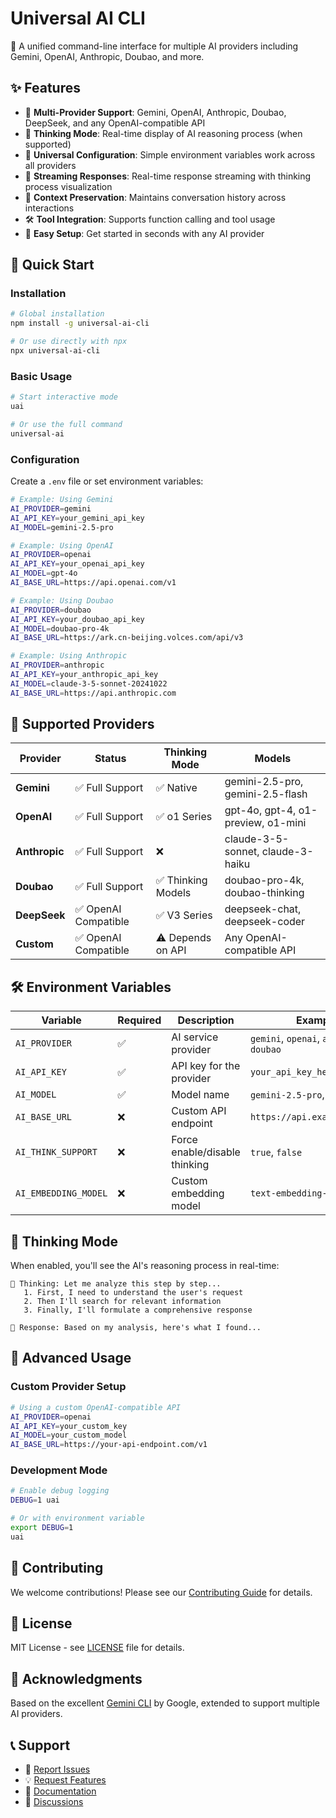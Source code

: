 # Universal AI CLI

🤖 A unified command-line interface for multiple AI providers including Gemini, OpenAI, Anthropic, Doubao, and more.

## ✨ Features

- 🔄 **Multi-Provider Support**: Gemini, OpenAI, Anthropic, Doubao, DeepSeek, and any OpenAI-compatible API
- 💭 **Thinking Mode**: Real-time display of AI reasoning process (when supported)
- 🔧 **Universal Configuration**: Simple environment variables work across all providers
- 🚀 **Streaming Responses**: Real-time response streaming with thinking process visualization
- 📝 **Context Preservation**: Maintains conversation history across interactions
- 🛠️ **Tool Integration**: Supports function calling and tool usage
- 🎯 **Easy Setup**: Get started in seconds with any AI provider

## 🚀 Quick Start

### Installation

```bash
# Global installation
npm install -g universal-ai-cli

# Or use directly with npx
npx universal-ai-cli
```

### Basic Usage

```bash
# Start interactive mode
uai

# Or use the full command
universal-ai
```

### Configuration

Create a `.env` file or set environment variables:

```bash
# Example: Using Gemini
AI_PROVIDER=gemini
AI_API_KEY=your_gemini_api_key
AI_MODEL=gemini-2.5-pro

# Example: Using OpenAI
AI_PROVIDER=openai
AI_API_KEY=your_openai_api_key
AI_MODEL=gpt-4o
AI_BASE_URL=https://api.openai.com/v1

# Example: Using Doubao
AI_PROVIDER=doubao
AI_API_KEY=your_doubao_api_key
AI_MODEL=doubao-pro-4k
AI_BASE_URL=https://ark.cn-beijing.volces.com/api/v3

# Example: Using Anthropic
AI_PROVIDER=anthropic
AI_API_KEY=your_anthropic_api_key
AI_MODEL=claude-3-5-sonnet-20241022
AI_BASE_URL=https://api.anthropic.com
```

## 🎯 Supported Providers

| Provider | Status | Thinking Mode | Models |
|----------|--------|---------------|---------|
| **Gemini** | ✅ Full Support | ✅ Native | gemini-2.5-pro, gemini-2.5-flash |
| **OpenAI** | ✅ Full Support | ✅ o1 Series | gpt-4o, gpt-4, o1-preview, o1-mini |
| **Anthropic** | ✅ Full Support | ❌ | claude-3-5-sonnet, claude-3-haiku |
| **Doubao** | ✅ Full Support | ✅ Thinking Models | doubao-pro-4k, doubao-thinking |
| **DeepSeek** | ✅ OpenAI Compatible | ✅ V3 Series | deepseek-chat, deepseek-coder |
| **Custom** | ✅ OpenAI Compatible | ⚠️ Depends on API | Any OpenAI-compatible API |

## 🛠️ Environment Variables

| Variable | Required | Description | Example |
|----------|----------|-------------|---------|
| `AI_PROVIDER` | ✅ | AI service provider | `gemini`, `openai`, `anthropic`, `doubao` |
| `AI_API_KEY` | ✅ | API key for the provider | `your_api_key_here` |
| `AI_MODEL` | ✅ | Model name | `gemini-2.5-pro`, `gpt-4o` |
| `AI_BASE_URL` | ❌ | Custom API endpoint | `https://api.example.com/v1` |
| `AI_THINK_SUPPORT` | ❌ | Force enable/disable thinking | `true`, `false` |
| `AI_EMBEDDING_MODEL` | ❌ | Custom embedding model | `text-embedding-3-small` |

## 💭 Thinking Mode

When enabled, you'll see the AI's reasoning process in real-time:

```
🤔 Thinking: Let me analyze this step by step...
   1. First, I need to understand the user's request
   2. Then I'll search for relevant information
   3. Finally, I'll formulate a comprehensive response

💬 Response: Based on my analysis, here's what I found...
```

## 🔧 Advanced Usage

### Custom Provider Setup

```bash
# Using a custom OpenAI-compatible API
AI_PROVIDER=openai
AI_API_KEY=your_custom_key
AI_MODEL=your_custom_model
AI_BASE_URL=https://your-api-endpoint.com/v1
```

### Development Mode

```bash
# Enable debug logging
DEBUG=1 uai

# Or with environment variable
export DEBUG=1
uai
```

## 🤝 Contributing

We welcome contributions! Please see our [Contributing Guide](CONTRIBUTING.md) for details.

## 📄 License

MIT License - see [LICENSE](LICENSE) file for details.

## 🙏 Acknowledgments

Based on the excellent [Gemini CLI](https://github.com/google-gemini/gemini-cli) by Google, extended to support multiple AI providers.

## 📞 Support

- 🐛 [Report Issues](https://github.com/daxiondi/universal-ai-cli/issues)
- 💡 [Request Features](https://github.com/daxiondi/universal-ai-cli/issues/new?template=feature_request.md)
- 📖 [Documentation](https://github.com/daxiondi/universal-ai-cli/wiki)
- 💬 [Discussions](https://github.com/daxiondi/universal-ai-cli/discussions)
